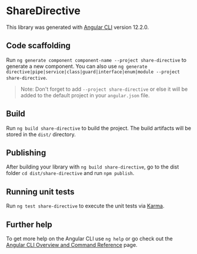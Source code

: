 # ShareDirective

This library was generated with [Angular CLI](https://github.com/angular/angular-cli) version 12.2.0.

## Code scaffolding

Run `ng generate component component-name --project share-directive` to generate a new component. You can also use `ng generate directive|pipe|service|class|guard|interface|enum|module --project share-directive`.
> Note: Don't forget to add `--project share-directive` or else it will be added to the default project in your `angular.json` file. 

## Build

Run `ng build share-directive` to build the project. The build artifacts will be stored in the `dist/` directory.

## Publishing

After building your library with `ng build share-directive`, go to the dist folder `cd dist/share-directive` and run `npm publish`.

## Running unit tests

Run `ng test share-directive` to execute the unit tests via [Karma](https://karma-runner.github.io).

## Further help

To get more help on the Angular CLI use `ng help` or go check out the [Angular CLI Overview and Command Reference](https://angular.io/cli) page.
